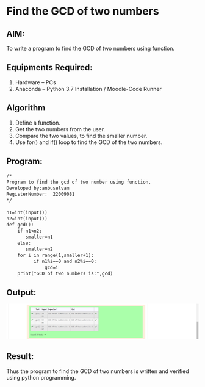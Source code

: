 # Find the GCD of two numbers

## AIM:
To write a program to find the GCD of two numbers using function.

## Equipments Required:
1. Hardware – PCs
2. Anaconda – Python 3.7 Installation / Moodle-Code Runner

## Algorithm
1. Define a function.
2. Get the two numbers from the user.
3. Compare the two values, to find the smaller number.
4. Use for() and if() loop to find the GCD of the two numbers.

## Program:
```
/*
Program to find the gcd of two number using function.
Developed by:anbuselvam
RegisterNumber:  22009081
*/

n1=int(input())
n2=int(input())
def gcd():
    if n1<n2:
       smaller=n1
    else:
       smaller=n2
    for i in range(1,smaller+1):
          if n1%i==0 and n2%i==0:
              gcd=i
    print("GCD of two numbers is:",gcd)

```

## Output:
![gcd of two number](/Screenshot%20(66).png)


## Result:
Thus the program to find the GCD of two numbers is written and verified using python programming.

